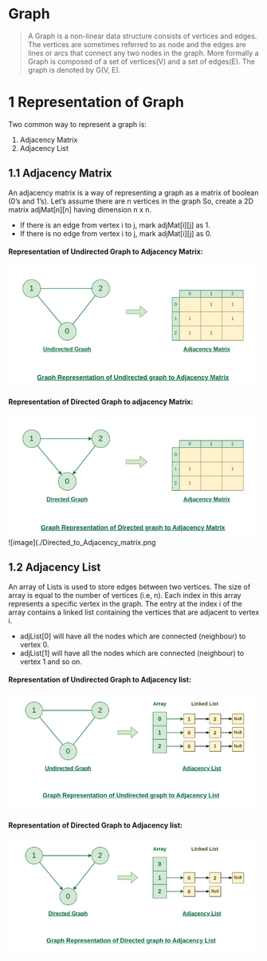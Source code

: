 # Graph 

> A Graph is a non-linear data structure consists of vertices and edges. 
The vertices are sometimes referred to as node and the edges are lines or arcs that connect any two nodes in the graph.
More formally a Graph is composed of a set of vertices(V) and a set of edges(E). The graph is denoted by G(V, E).


# 1  Representation of Graph
Two common way to represent a graph is:
1. Adjacency Matrix
2. Adjacency List


## 1.1   Adjacency Matrix
An adjacency matrix is a way of representing a graph as a matrix of boolean (0’s and 1’s).
Let’s assume there are n vertices in the graph So, create a 2D matrix adjMat[n][n] having dimension n x n.
- If there is an edge from vertex i to j, mark adjMat[i][j] as 1.
- If there is no edge from vertex i to j, mark adjMat[i][j] as 0.

#### Representation of Undirected Graph to Adjacency Matrix:
<img src="images/representation/Undirected_to_Adjacency_matrix.png" width="500px" alt="adjMat1"/>


#### Representation of Directed Graph to adjacency Matrix: 
<img src="images/representation/Directed_to_Adjacency_matrix.png" width="500px" alt="adjMat2"/>
![image](./Directed_to_Adjacency_matrix.png



## 1.2 Adjacency List
An array of Lists is used to store edges between two vertices. 
The size of array is equal to the number of vertices (i.e, n). 
Each index in this array represents a specific vertex in the graph. 
The entry at the index i of the array contains a linked list containing the vertices that are adjacent to vertex i.

- adjList[0] will have all the nodes which are connected (neighbour) to vertex 0.
- adjList[1] will have all the nodes which are connected (neighbour) to vertex 1 and so on.

#### Representation of Undirected Graph to Adjacency list:
<img src="images/representation/Graph-Representation-of-Undirected-graph-to-Adjacency-List.png" width="500px" alt="adjlist1"/>


#### Representation of Directed Graph to Adjacency list:
<img src="images/representation/Graph-Representation-of-Directed-graph-to-Adjacency-List.png" width="500px" alt="adjlist1"/>
